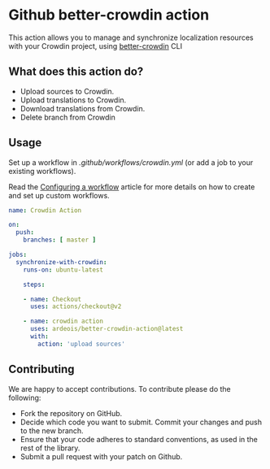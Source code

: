 # Github better-crowdin action

This action allows you to manage and synchronize localization resources with your Crowdin project, using [better-crowdin](https://www.npmjs.com/package/better-crowdin) CLI

## What does this action do?
- Upload sources to Crowdin.
- Upload translations to Crowdin.
- Download translations from Crowdin.
- Delete branch from Crowdin



## Usage
Set up a workflow in *.github/workflows/crowdin.yml* (or add a job to your existing workflows).

Read the [Configuring a workflow](https://help.github.com/en/articles/configuring-a-workflow) article for more details on how to create and set up custom workflows.
```yaml
name: Crowdin Action

on:
  push:
    branches: [ master ]

jobs:
  synchronize-with-crowdin:
    runs-on: ubuntu-latest

    steps:

    - name: Checkout
      uses: actions/checkout@v2

    - name: crowdin action
      uses: ardeois/better-crowdin-action@latest
      with:
        action: 'upload sources'
```

## Contributing

We are happy to accept contributions. To contribute please do the following:

- Fork the repository on GitHub.
- Decide which code you want to submit. Commit your changes and push to the new branch.
- Ensure that your code adheres to standard conventions, as used in the rest of the library.
- Submit a pull request with your patch on Github.
